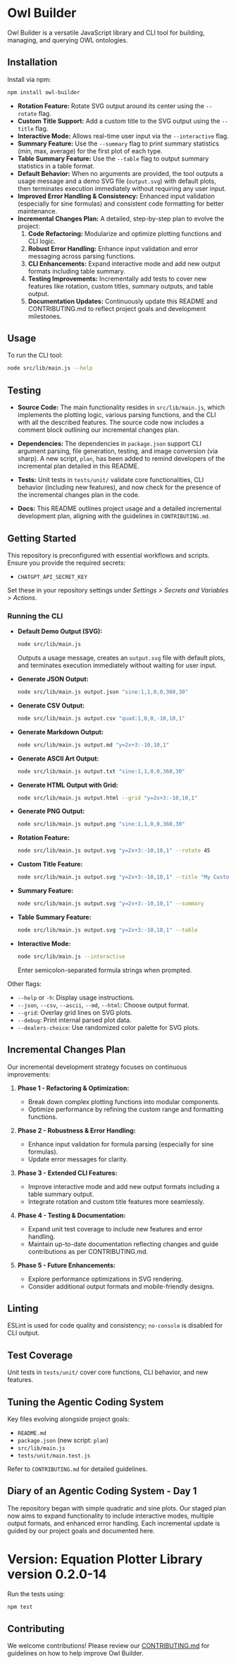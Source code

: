 # Owl Builder

Owl Builder is a versatile JavaScript library and CLI tool for building, managing, and querying OWL ontologies.

## Installation

Install via npm:

```bash
npm install owl-builder
```

- **Rotation Feature:** Rotate SVG output around its center using the `--rotate` flag.
- **Custom Title Support:** Add a custom title to the SVG output using the `--title` flag.
- **Interactive Mode:** Allows real-time user input via the `--interactive` flag.
- **Summary Feature:** Use the `--summary` flag to print summary statistics (min, max, average) for the first plot of each type.
- **Table Summary Feature:** Use the `--table` flag to output summary statistics in a table format.
- **Default Behavior:** When no arguments are provided, the tool outputs a usage message and a demo SVG file (`output.svg`) with default plots, then terminates execution immediately without requiring any user input.
- **Improved Error Handling & Consistency:** Enhanced input validation (especially for sine formulas) and consistent code formatting for better maintenance.
- **Incremental Changes Plan:** A detailed, step-by-step plan to evolve the project:
  1. **Code Refactoring:** Modularize and optimize plotting functions and CLI logic.
  2. **Robust Error Handling:** Enhance input validation and error messaging across parsing functions.
  3. **CLI Enhancements:** Expand interactive mode and add new output formats including table summary.
  4. **Testing Improvements:** Incrementally add tests to cover new features like rotation, custom titles, summary outputs, and table output.
  5. **Documentation Updates:** Continuously update this README and CONTRIBUTING.md to reflect project goals and development milestones.

## Usage

To run the CLI tool:

```bash
node src/lib/main.js --help
```

## Testing

- **Source Code:**
  The main functionality resides in `src/lib/main.js`, which implements the plotting logic, various parsing functions, and the CLI with all the described features. The source code now includes a comment block outlining our incremental changes plan.

- **Dependencies:**
  The dependencies in `package.json` support CLI argument parsing, file generation, testing, and image conversion (via sharp). A new script, `plan`, has been added to remind developers of the incremental plan detailed in this README.

- **Tests:**
  Unit tests in `tests/unit/` validate core functionalities, CLI behavior (including new features), and now check for the presence of the incremental changes plan in the code.

- **Docs:**
  This README outlines project usage and a detailed incremental development plan, aligning with the guidelines in `CONTRIBUTING.md`.

## Getting Started

This repository is preconfigured with essential workflows and scripts. Ensure you provide the required secrets:
- `CHATGPT_API_SECRET_KEY`

Set these in your repository settings under *Settings > Secrets and Variables > Actions*.

### Running the CLI

- **Default Demo Output (SVG):**
  ```bash
  node src/lib/main.js
  ```
  Outputs a usage message, creates an `output.svg` file with default plots, and terminates execution immediately without waiting for user input.

- **Generate JSON Output:**
  ```bash
  node src/lib/main.js output.json "sine:1,1,0,0,360,30"
  ```

- **Generate CSV Output:**
  ```bash
  node src/lib/main.js output.csv "quad:1,0,0,-10,10,1"
  ```

- **Generate Markdown Output:**
  ```bash
  node src/lib/main.js output.md "y=2x+3:-10,10,1"
  ```

- **Generate ASCII Art Output:**
  ```bash
  node src/lib/main.js output.txt "sine:1,1,0,0,360,30"
  ```

- **Generate HTML Output with Grid:**
  ```bash
  node src/lib/main.js output.html --grid "y=2x+3:-10,10,1"
  ```

- **Generate PNG Output:**
  ```bash
  node src/lib/main.js output.png "sine:1,1,0,0,360,30"
  ```

- **Rotation Feature:**
  ```bash
  node src/lib/main.js output.svg "y=2x+3:-10,10,1" --rotate 45
  ```

- **Custom Title Feature:**
  ```bash
  node src/lib/main.js output.svg "y=2x+3:-10,10,1" --title "My Custom Plot Title"
  ```

- **Summary Feature:**
  ```bash
  node src/lib/main.js output.svg "y=2x+3:-10,10,1" --summary
  ```

- **Table Summary Feature:**
  ```bash
  node src/lib/main.js output.svg "y=2x+3:-10,10,1" --table
  ```

- **Interactive Mode:**
  ```bash
  node src/lib/main.js --interactive
  ```
  Enter semicolon-separated formula strings when prompted.

Other flags:
- `--help` or `-h`: Display usage instructions.
- `--json`, `--csv`, `--ascii`, `--md`, `--html`: Choose output format.
- `--grid`: Overlay grid lines on SVG plots.
- `--debug`: Print internal parsed plot data.
- `--dealers-choice`: Use randomized color palette for SVG plots.

## Incremental Changes Plan

Our incremental development strategy focuses on continuous improvements:
1. **Phase 1 - Refactoring & Optimization:**
   - Break down complex plotting functions into modular components.
   - Optimize performance by refining the custom range and formatting functions.

2. **Phase 2 - Robustness & Error Handling:**
   - Enhance input validation for formula parsing (especially for sine formulas).
   - Update error messages for clarity.

3. **Phase 3 - Extended CLI Features:**
   - Improve interactive mode and add new output formats including a table summary output.
   - Integrate rotation and custom title features more seamlessly.

4. **Phase 4 - Testing & Documentation:**
   - Expand unit test coverage to include new features and error handling.
   - Maintain up-to-date documentation reflecting changes
     and guide contributions as per CONTRIBUTING.md.

5. **Phase 5 - Future Enhancements:**
   - Explore performance optimizations in SVG rendering.
   - Consider additional output formats and mobile-friendly designs.

## Linting

ESLint is used for code quality and consistency; `no-console` is disabled for CLI output.

## Test Coverage

Unit tests in `tests/unit/` cover core functions, CLI behavior, and new features.

## Tuning the Agentic Coding System

Key files evolving alongside project goals:
- `README.md`
- `package.json` (new script: `plan`)
- `src/lib/main.js`
- `tests/unit/main.test.js`

Refer to `CONTRIBUTING.md` for detailed guidelines.

## Diary of an Agentic Coding System - Day 1

The repository began with simple quadratic and sine plots. Our staged plan now aims to expand functionality to include interactive modes, multiple output formats, and enhanced error handling. Each incremental update is guided by our project goals and documented here.

**Version:** Equation Plotter Library version 0.2.0-14
=======
Run the tests using:

```bash
npm test
```

## Contributing

We welcome contributions! Please review our [CONTRIBUTING.md](./CONTRIBUTING.md) for guidelines on how to help improve Owl Builder.
